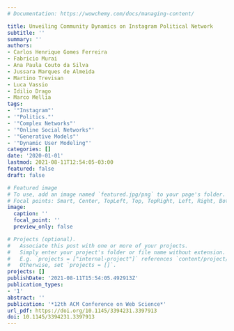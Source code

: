 ```yaml
---
# Documentation: https://wowchemy.com/docs/managing-content/

title: Unveiling Community Dynamics on Instagram Political Network
subtitle: ''
summary: ''
authors:
- Carlos Henrique Gomes Ferreira
- Fabricio Murai
- Ana Paula Couto da Silva
- Jussara Marques de Almeida
- Martino Trevisan
- Luca Vassio
- Idilio Drago
- Marco Mellia
tags:
- '"Instagram"'
- '"Politics."'
- '"Complex Networks"'
- '"Online Social Networks"'
- '"Generative Models"'
- '"Dynamic User Modeling"'
categories: []
date: '2020-01-01'
lastmod: 2021-08-11T12:54:05-03:00
featured: false
draft: false

# Featured image
# To use, add an image named `featured.jpg/png` to your page's folder.
# Focal points: Smart, Center, TopLeft, Top, TopRight, Left, Right, BottomLeft, Bottom, BottomRight.
image:
  caption: ''
  focal_point: ''
  preview_only: false

# Projects (optional).
#   Associate this post with one or more of your projects.
#   Simply enter your project's folder or file name without extension.
#   E.g. `projects = ["internal-project"]` references `content/project/deep-learning/index.md`.
#   Otherwise, set `projects = []`.
projects: []
publishDate: '2021-08-11T15:54:05.492913Z'
publication_types:
- '1'
abstract: ''
publication: '*12th ACM Conference on Web Science*'
url_pdf: https://doi.org/10.1145/3394231.3397913
doi: 10.1145/3394231.3397913
---
```

